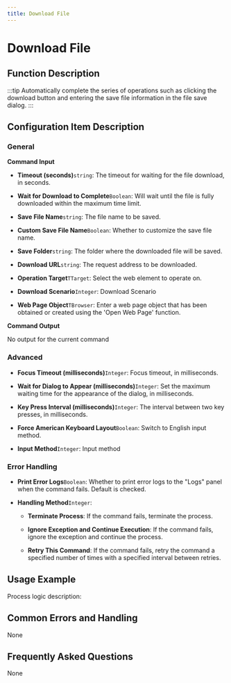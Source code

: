 ```yaml
---
title: Download File
---
```


# Download File

## Function Description

:::tip 
Automatically complete the series of operations such as clicking the download button and entering the save file information in the file save dialog.
:::

## Configuration Item Description

### General

**Command Input**

- **Timeout (seconds)**`string`: The timeout for waiting for the file download, in seconds.

- **Wait for Download to Complete**`Boolean`: Will wait until the file is fully downloaded within the maximum time limit.

- **Save File Name**`string`: The file name to be saved.

- **Custom Save File Name**`Boolean`: Whether to customize the save file name.

- **Save Folder**`string`: The folder where the downloaded file will be saved.

- **Download URL**`string`: The request address to be downloaded.

- **Operation Target**`TTarget`: Select the web element to operate on.

- **Download Scenario**`Integer`: Download Scenario

- **Web Page Object**`TBrowser`: Enter a web page object that has been obtained or created using the 'Open Web Page' function.


**Command Output**

No output for the current command

### Advanced

- **Focus Timeout (milliseconds)**`Integer`: Focus timeout, in milliseconds.

- **Wait for Dialog to Appear (milliseconds)**`Integer`: Set the maximum waiting time for the appearance of the dialog, in milliseconds.

- **Key Press Interval (milliseconds)**`Integer`: The interval between two key presses, in milliseconds.

- **Force American Keyboard Layout**`Boolean`: Switch to English input method.

- **Input Method**`Integer`: Input method


### Error Handling

- **Print Error Logs**`Boolean`: Whether to print error logs to the "Logs" panel when the command fails. Default is checked. 

- **Handling Method**`Integer`:

    - **Terminate Process**: If the command fails, terminate the process.

    - **Ignore Exception and Continue Execution**: If the command fails, ignore the exception and continue the process.

    - **Retry This Command**: If the command fails, retry the command a specified number of times with a specified interval between retries.

## Usage Example

Process logic description:

## Common Errors and Handling

None

## Frequently Asked Questions

None

